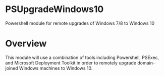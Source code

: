 # PSUpgradeWindows10
Powershell module for remote upgrades of Windows 7/8 to Windows 10

# Overview
This module will use a combination of tools including Powershell, PSExec, and Microsoft Deployment Toolkit in order to remotely upgrade domain-joined Windows machines to Windows 10. 


